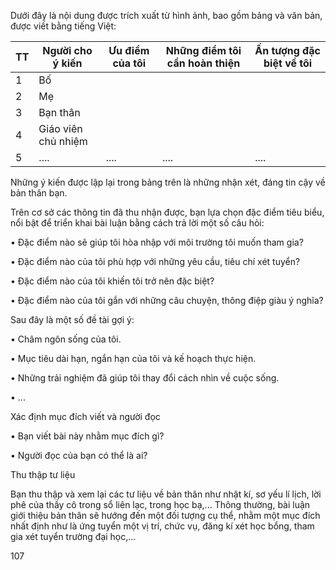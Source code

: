 Dưới đây là nội dung được trích xuất từ hình ảnh, bao gồm bảng và văn bản, được viết bằng tiếng Việt:

TT | Người cho ý kiến | Ưu điểm của tôi | Những điểm tôi cần hoàn thiện | Ấn tượng đặc biệt về tôi
--- | --- | --- | --- | ---
1 | Bố | | | 
2 | Mẹ | | | 
3 | Bạn thân | | | 
4 | Giáo viên chủ nhiệm | | | 
5 | .... | .... | .... | ....

Những ý kiến được lập lại trong bảng trên là những nhận xét, đáng tin cậy về bản thân bạn.

Trên cơ sở các thông tin đã thu nhận được, bạn lựa chọn đặc điểm tiêu biểu, nổi bật để triển khai bài luận bằng cách trả lời một số câu hỏi:

• Đặc điểm nào sẽ giúp tôi hòa nhập với môi trường tôi muốn tham gia?

• Đặc điểm nào của tôi phù hợp với những yêu cầu, tiêu chí xét tuyển?

• Đặc điểm nào của tôi khiến tôi trở nên đặc biệt?

• Đặc điểm nào của tôi gắn với những câu chuyện, thông điệp giàu ý nghĩa?

Sau đây là một số đề tài gợi ý:

• Châm ngôn sống của tôi.

• Mục tiêu dài hạn, ngắn hạn của tôi và kế hoạch thực hiện.

• Những trải nghiệm đã giúp tôi thay đổi cách nhìn về cuộc sống.

• ...

Xác định mục đích viết và người đọc

• Bạn viết bài này nhằm mục đích gì?

• Người đọc của bạn có thể là ai?

Thu thập tư liệu

Bạn thu thập và xem lại các tư liệu về bản thân như nhật kí, sơ yếu lí lịch, lời phê của thầy cô trong sổ liên lạc, trong học bạ,... Thông thường, bài luận giới thiệu bản thân sẽ hướng đến một đối tượng cụ thể, nhằm một mục đích nhất định như là ứng tuyển một vị trí, chức vụ, đăng kí xét học bổng, tham gia xét tuyển trường đại học,...

107